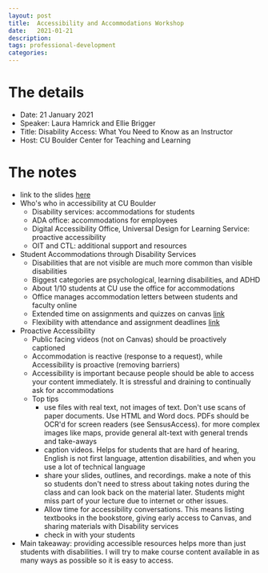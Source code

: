 ```yaml
---
layout: post
title:  Accessibility and Accommodations Workshop
date:   2021-01-21
description: 
tags: professional-development
categories: 
---
```


# The details
- Date: 21 January 2021
- Speaker: Laura Hamrick and Ellie Brigger
- Title: Disability Access: What You Need to Know as an Instructor
- Host: CU Boulder Center for Teaching and Learning

# The notes
- link to the slides [here](https://docs.google.com/presentation/d/1LGVpoceYPrhPVi3uXnBXcbL_Sm7-QMNuW8WqRhk-GGY/edit#slide=id.p)
- Who's who in accessibility at CU Boulder
	- Disability services: accommodations for students
	- ADA office: accommodations for employees
	- Digital Accessibility Office, Universal Design for Learning Service: proactive accessibility
	- OIT and CTL: additional support and resources
- Student Accommodations through Disability Services
	- Disabilities that are not visible are much more common than visible disabilities
	- Biggest categories are psychological, learning disabilities, and ADHD
	- About 1/10 students at CU use the office for accommodations
	- Office manages accommodation letters between students and faculty online
	- Extended time on assignments and quizzes on canvas [link](https://oit.colorado.edu/services/teaching-learning-applications/canvas/accessibility/providing-extended-time-accommodations)
	- Flexibility with attendance and assignment deadlines [link](https://www.colorado.edu/disabilityservices/accommodations/flexibility-attendance-and-assignment-deadlines-plan-flex-plan)
- Proactive Accessibility
	- Public facing videos (not on Canvas) should be proactively captioned
	- Accommodation is reactive (response to a request), while Accessibility is proactive (removing barriers)
	- Accessibility is important because people should be able to access your content immediately. It is stressful and draining to continually ask for accommodations
	- Top tips
		- use files with real text, not images of text. Don't use scans of paper documents. Use HTML and Word docs. PDFs should be OCR'd for screen readers (see SensusAccess). for more complex images like maps, provide general alt-text with general trends and take-aways
		- caption videos. Helps for students that are hard of hearing, English is not first language, attention disabilities, and when you use a lot of technical language
		- share your slides, outlines, and recordings. make a note of this so students don't need to stress about taking notes during the class and can look back on the material later. Students might miss part of your lecture due to internet or other issues.
		- Allow time for accessibility conversations. This means listing textbooks in the bookstore, giving early access to Canvas, and sharing materials with Disability services
		- check in with your students
- Main takeaway: providing accessible resources helps more than just students with disabilities. I will try to make course content available in as many ways as possible so it is easy to access.
